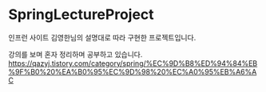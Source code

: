# SpringLectureProject
인프런 사이트 김영한님의 설명대로 따라 구현한 프로젝트입니다.

강의를 보며 혼자 정리하며 공부하고 있습니다.
https://qazyj.tistory.com/category/spring/%EC%9D%B8%ED%94%84%EB%9F%B0%20%EA%B0%95%EC%9D%98%20%EC%A0%95%EB%A6%AC
